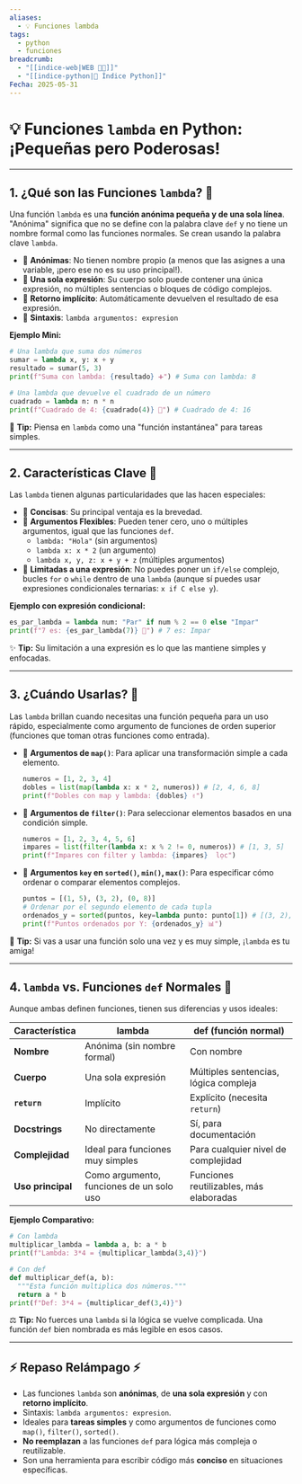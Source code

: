 ```yaml
---
aliases:
  - 💡 Funciones lambda
tags:
  - python
  - funciones
breadcrumb:
  - "[[indice-web|WEB 🔗📝]]"
  - "[[indice-python|🐍 Índice Python]]"
Fecha: 2025-05-31
---
```

# 💡 Funciones `lambda` en Python: ¡Pequeñas pero Poderosas!

---

## 1. ¿Qué son las Funciones `lambda`? 🤔

Una función `lambda` es una **función anónima pequeña y de una sola línea**. "Anónima" significa que no se define con la palabra clave `def` y no tiene un nombre formal como las funciones normales. Se crean usando la palabra clave `lambda`.

- 📌 **Anónimas**: No tienen nombre propio (a menos que las asignes a una variable, ¡pero ese no es su uso principal!).
- 📌 **Una sola expresión**: Su cuerpo solo puede contener una única expresión, no múltiples sentencias o bloques de código complejos.
- 📌 **Retorno implícito**: Automáticamente devuelven el resultado de esa expresión.
- 📌 **Sintaxis**: `lambda argumentos: expresion`

**Ejemplo Mini:**
```python
# Una lambda que suma dos números
sumar = lambda x, y: x + y
resultado = sumar(5, 3)
print(f"Suma con lambda: {resultado} ➕") # Suma con lambda: 8

# Una lambda que devuelve el cuadrado de un número
cuadrado = lambda n: n * n
print(f"Cuadrado de 4: {cuadrado(4)} 🔢") # Cuadrado de 4: 16
```

🧠 **Tip:** Piensa en `lambda` como una "función instantánea" para tareas simples.

---

## 2. Características Clave 🌟

Las `lambda` tienen algunas particularidades que las hacen especiales:

- 📌 **Concisas**: Su principal ventaja es la brevedad.
- 📌 **Argumentos Flexibles**: Pueden tener cero, uno o múltiples argumentos, igual que las funciones `def`.
    - `lambda: "Hola"` (sin argumentos)
    - `lambda x: x * 2` (un argumento)
    - `lambda x, y, z: x + y + z` (múltiples argumentos)
- 📌 **Limitadas a una expresión**: No puedes poner un `if/else` complejo, bucles `for` o `while` dentro de una `lambda` (aunque sí puedes usar expresiones condicionales ternarias: `x if C else y`).

**Ejemplo con expresión condicional:**
```python
es_par_lambda = lambda num: "Par" if num % 2 == 0 else "Impar"
print(f"7 es: {es_par_lambda(7)} 🤔") # 7 es: Impar
```

✨ **Tip:** Su limitación a una expresión es lo que las mantiene simples y enfocadas.

---

## 3. ¿Cuándo Usarlas? 🎯

Las `lambda` brillan cuando necesitas una función pequeña para un uso rápido, especialmente como argumento de funciones de orden superior (funciones que toman otras funciones como entrada).

- 📌 **Argumentos de `map()`**: Para aplicar una transformación simple a cada elemento.
    ```python
    numeros = [1, 2, 3, 4]
    dobles = list(map(lambda x: x * 2, numeros)) # [2, 4, 6, 8]
    print(f"Dobles con map y lambda: {dobles} ✌️")
    ```
    
- 📌 **Argumentos de `filter()`**: Para seleccionar elementos basados en una condición simple.
    ```python
    numeros = [1, 2, 3, 4, 5, 6]
    impares = list(filter(lambda x: x % 2 != 0, numeros)) # [1, 3, 5]
    print(f"Impares con filter y lambda: {impares}  lọc")
    ```
    
- 📌 **Argumentos `key` en `sorted()`, `min()`, `max()`**: Para especificar cómo ordenar o comparar elementos complejos.
    ```python
    puntos = [(1, 5), (3, 2), (0, 8)]
    # Ordenar por el segundo elemento de cada tupla
    ordenados_y = sorted(puntos, key=lambda punto: punto[1]) # [(3, 2), (1, 5), (0, 8)]
    print(f"Puntos ordenados por Y: {ordenados_y} 📊")
    ```
    

🚀 **Tip:** Si vas a usar una función solo una vez y es muy simple, ¡`lambda` es tu amiga!

---

## 4. `lambda` vs. Funciones `def` Normales 🤔

Aunque ambas definen funciones, tienen sus diferencias y usos ideales:

| **Característica** | **lambda**                               | **def (función normal)**                |
| ------------------ | ---------------------------------------- | --------------------------------------- |
| **Nombre**         | Anónima (sin nombre formal)              | Con nombre                              |
| **Cuerpo**         | Una sola expresión                       | Múltiples sentencias, lógica compleja   |
| **`return`**       | Implícito                                | Explícito (necesita `return`)           |
| **Docstrings**     | No directamente                          | Sí, para documentación                  |
| **Complejidad**    | Ideal para funciones muy simples         | Para cualquier nivel de complejidad     |
| **Uso principal**  | Como argumento, funciones de un solo uso | Funciones reutilizables, más elaboradas |

**Ejemplo Comparativo:**
```python
# Con lambda
multiplicar_lambda = lambda a, b: a * b
print(f"Lambda: 3*4 = {multiplicar_lambda(3,4)}")

# Con def
def multiplicar_def(a, b):
  """Esta función multiplica dos números."""
  return a * b
print(f"Def: 3*4 = {multiplicar_def(3,4)}")
```

⚖️ **Tip:** No fuerces una `lambda` si la lógica se vuelve complicada. Una función `def` bien nombrada es más legible en esos casos.

---

## ⚡ Repaso Relámpago ⚡

- Las funciones `lambda` son **anónimas**, de **una sola expresión** y con **retorno implícito**.
- Sintaxis: `lambda argumentos: expresion`.
- Ideales para **tareas simples** y como argumentos de funciones como `map()`, `filter()`, `sorted()`.
- **No reemplazan** a las funciones `def` para lógica más compleja o reutilizable.
- Son una herramienta para escribir código más **conciso** en situaciones específicas.